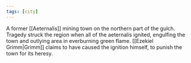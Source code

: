 ```yaml
---
tags: [city]
---
```


A former [[Aeternalis]] mining town on the northern part of the gulch. Tragedy struck the region when all of the aeternalis ignited, engulfing the town and outlying area in everburning green flame. [[Ezekiel Grimm|Grimm]] claims to have caused the ignition himself, to punish the town for its heresy.
